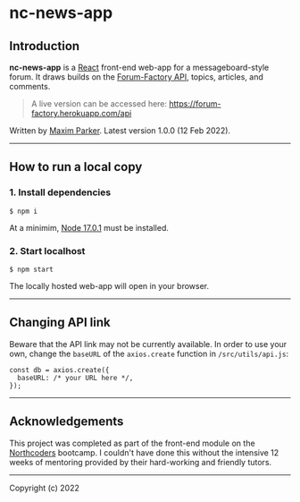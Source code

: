 # nc-news-app

## Introduction

**nc-news-app** is a [React](https://reactjs.org/) front-end web-app for a messageboard-style forum. It draws builds on the [Forum-Factory API](https://github.com/MaximParker/forum-factory), topics, articles, and comments.

> A live version can be accessed here: https://forum-factory.herokuapp.com/api

Written by [Maxim Parker](github.com/MaximParker). Latest version 1.0.0 (12 Feb 2022).

---
## How to run a local copy
### 1. Install dependencies
```
$ npm i
```
At a minimim, [Node 17.0.1](https://nodejs.org/en/) must be installed.

### 2. Start localhost
```
$ npm start
```
The locally hosted web-app will open in your browser.

---
## Changing API link
Beware that the API link may not be currently available. In order to use your own, change the `baseURL` of the `axios.create` function in `/src/utils/api.js`:
```
const db = axios.create({
  baseURL: /* your URL here */,
});
```

---
## Acknowledgements

This project was completed as part of the front-end module on the [Northcoders](https://northcoders.com/) bootcamp. I couldn't have done this without the intensive 12 weeks of mentoring provided by their hard-working and friendly tutors.

---
Copyright (c) 2022